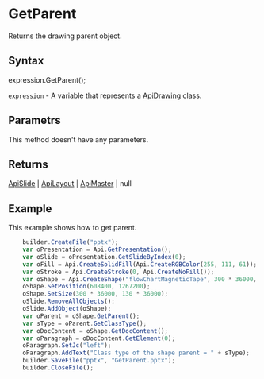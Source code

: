 # GetParent

Returns the drawing parent object.

## Syntax

expression.GetParent();

`expression` - A variable that represents a [ApiDrawing](../ApiDrawing.md) class.

## Parametrs

This method doesn't have any parameters.

## Returns


[ApiSlide](../../ApiSlide/ApiSlide.md) &#124; [ApiLayout](../../ApiLayout/ApiLayout.md) &#124; [ApiMaster](../../ApiMaster/ApiMaster.md) &#124; null

## Example

This example shows how to get parent.

```javascript
	builder.CreateFile("pptx");
	var oPresentation = Api.GetPresentation();
	var oSlide = oPresentation.GetSlideByIndex(0);
	var oFill = Api.CreateSolidFill(Api.CreateRGBColor(255, 111, 61));
	var oStroke = Api.CreateStroke(0, Api.CreateNoFill());
	var oShape = Api.CreateShape("flowChartMagneticTape", 300 * 36000, 130 * 36000, oFill, oStroke);
	oShape.SetPosition(608400, 1267200);
	oShape.SetSize(300 * 36000, 130 * 36000);
	oSlide.RemoveAllObjects();
	oSlide.AddObject(oShape);
	var oParent = oShape.GetParent();
	var sType = oParent.GetClassType();
	var oDocContent = oShape.GetDocContent();
	var oParagraph = oDocContent.GetElement(0);
	oParagraph.SetJc("left");
	oParagraph.AddText("Class type of the shape parent = " + sType);
	builder.SaveFile("pptx", "GetParent.pptx");
	builder.CloseFile();
```